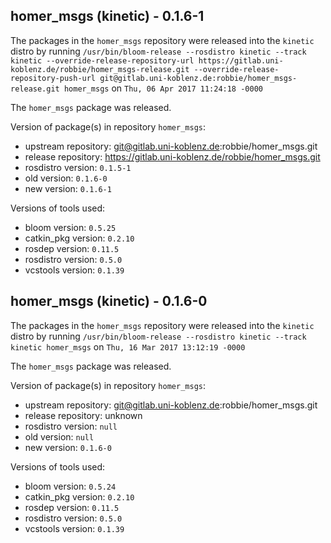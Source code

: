 ## homer_msgs (kinetic) - 0.1.6-1

The packages in the `homer_msgs` repository were released into the `kinetic` distro by running `/usr/bin/bloom-release --rosdistro kinetic --track kinetic --override-release-repository-url https://gitlab.uni-koblenz.de/robbie/homer_msgs-release.git --override-release-repository-push-url git@gitlab.uni-koblenz.de:robbie/homer_msgs-release.git homer_msgs` on `Thu, 06 Apr 2017 11:24:18 -0000`

The `homer_msgs` package was released.

Version of package(s) in repository `homer_msgs`:

- upstream repository: git@gitlab.uni-koblenz.de:robbie/homer_msgs.git
- release repository: https://gitlab.uni-koblenz.de/robbie/homer_msgs.git
- rosdistro version: `0.1.5-1`
- old version: `0.1.6-0`
- new version: `0.1.6-1`

Versions of tools used:

- bloom version: `0.5.25`
- catkin_pkg version: `0.2.10`
- rosdep version: `0.11.5`
- rosdistro version: `0.5.0`
- vcstools version: `0.1.39`


## homer_msgs (kinetic) - 0.1.6-0

The packages in the `homer_msgs` repository were released into the `kinetic` distro by running `/usr/bin/bloom-release --rosdistro kinetic --track kinetic homer_msgs` on `Thu, 16 Mar 2017 13:12:19 -0000`

The `homer_msgs` package was released.

Version of package(s) in repository `homer_msgs`:

- upstream repository: git@gitlab.uni-koblenz.de:robbie/homer_msgs.git
- release repository: unknown
- rosdistro version: `null`
- old version: `null`
- new version: `0.1.6-0`

Versions of tools used:

- bloom version: `0.5.24`
- catkin_pkg version: `0.2.10`
- rosdep version: `0.11.5`
- rosdistro version: `0.5.0`
- vcstools version: `0.1.39`


